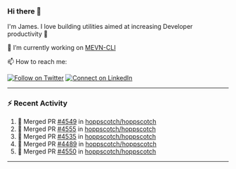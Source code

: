 ### Hi there 👋

I'm James. I love building utilities aimed at increasing Developer productivity :raised_hands: 

🔭 I’m currently working on [MEVN-CLI](https://github.com/madlabsinc/mevn-cli)

📫 How to reach me:

[![Follow on Twitter](https://img.shields.io/badge/--twitter?label=Twitter&logo=Twitter&style=social)](https://twitter.com/james_madhacks) [![Connect on LinkedIn](https://img.shields.io/badge/--linkedin?label=LinkedIn&logo=LinkedIn&style=social)](https://www.linkedin.com/in/jamesgeorge007)

---

### :zap: Recent Activity

<!--START_SECTION:activity-->
1. 🎉 Merged PR [#4549](https://github.com/hoppscotch/hoppscotch/pull/4549) in [hoppscotch/hoppscotch](https://github.com/hoppscotch/hoppscotch)
2. 🎉 Merged PR [#4555](https://github.com/hoppscotch/hoppscotch/pull/4555) in [hoppscotch/hoppscotch](https://github.com/hoppscotch/hoppscotch)
3. 🎉 Merged PR [#4535](https://github.com/hoppscotch/hoppscotch/pull/4535) in [hoppscotch/hoppscotch](https://github.com/hoppscotch/hoppscotch)
4. 🎉 Merged PR [#4489](https://github.com/hoppscotch/hoppscotch/pull/4489) in [hoppscotch/hoppscotch](https://github.com/hoppscotch/hoppscotch)
5. 🎉 Merged PR [#4550](https://github.com/hoppscotch/hoppscotch/pull/4550) in [hoppscotch/hoppscotch](https://github.com/hoppscotch/hoppscotch)
<!--END_SECTION:activity-->

---

<!--
**jamesgeorge007/jamesgeorge007** is a ✨ _special_ ✨ repository because its `README.md` (this file) appears on your GitHub profile.

Here are some ideas to get you started:

- 🌱 I’m currently learning ...
- 👯 I’m looking to collaborate on ...
- 🤔 I’m looking for help with ...
- 💬 Ask me about ...
- 😄 Pronouns: ...
- ⚡ Fun fact: ...
-->
